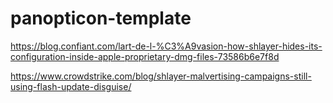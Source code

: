 # panopticon-template

https://blog.confiant.com/lart-de-l-%C3%A9vasion-how-shlayer-hides-its-configuration-inside-apple-proprietary-dmg-files-73586b6e7f8d

https://www.crowdstrike.com/blog/shlayer-malvertising-campaigns-still-using-flash-update-disguise/
